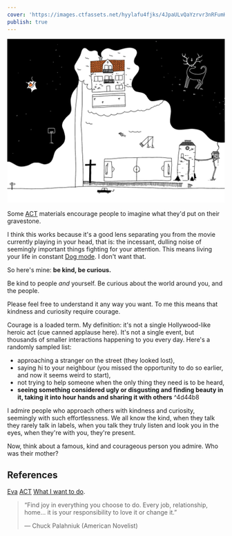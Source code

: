 ```yaml
---
cover: 'https://images.ctfassets.net/hyylafu4fjks/4JpaULvQaYzrvr3nRFumHU/7e81cb6af96c70edfb1c75fc8d14f86c/Untitled_Artwork_5.png'
publish: true
---
```

![152](home.webp)

Some [ACT](<../ACT>) materials encourage people to imagine what they'd put on their gravestone. 

I think this works because it's a good lens separating you from the movie currently playing in your head, that is: the incessant, dulling noise of seemingly important things fighting for your attention. This means living your life in constant [Dog mode](<../Dog mode>). I don't want that.

So here's mine: **be kind, be curious.**

Be kind to people *and* yourself.
Be curious about the world around you, and the people.

Please feel free to understand it any way you want. To me this means that kindness and curiosity require courage. 

Courage is a loaded term. My definition: it's not a single Hollywood-like heroic act (cue canned applause here). It's not a single event, but thousands of smaller interactions happening to you every day. Here's a randomly sampled list:

- approaching a stranger on the street (they looked lost),
- saying hi to your neighbour (you missed the opportunity to do so earlier, and now it seems weird to start),
- not trying to help someone when the only thing they need is to be heard,
- **seeing something considered ugly or disgusting and finding beauty in it, taking it into hour hands and sharing it with others** <span id="^4d44b8" class="link-marker">^4d44b8</span>

I admire people who approach others with kindness and curiosity, seemingly with such effortlessness. We all know the kind, when they talk they rarely talk in labels, when you talk they truly listen and look you in the eyes, when they're with you, they're present. 

Now, think about a famous, kind and courageous person you admire. Who was their mother? 

## References

[Eva](<../Eva>) [ACT](<../ACT>) [What I want to do](<../What I want to do>).


> “Find joy in everything you choose to do. Every job, relationship, home… it is your responsibility to love it or change it.”
> 
> — Chuck Palahniuk (American Novelist)
